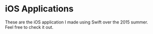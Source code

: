 # iOS Applications
These are the iOS application I made using Swift over the 2015 summer. Feel free to check it out.

